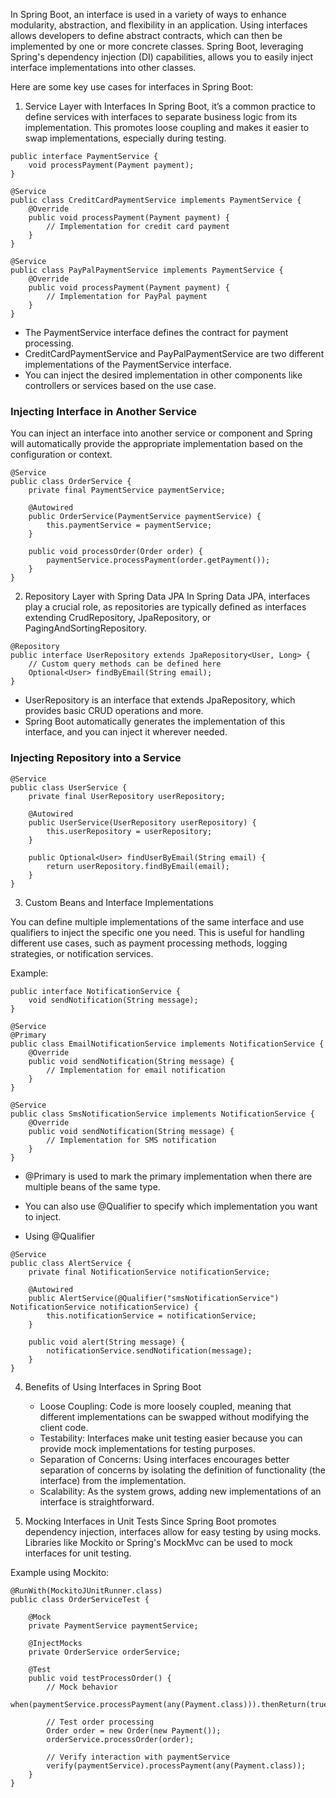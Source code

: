 
In Spring Boot, an interface is used in a variety of ways to enhance modularity, abstraction, and flexibility in an application. Using interfaces allows developers to define abstract contracts, which can then be implemented by one or more concrete classes. Spring Boot, leveraging Spring's dependency injection (DI) capabilities, allows you to easily inject interface implementations into other classes.

Here are some key use cases for interfaces in Spring Boot:

1. Service Layer with Interfaces
   In Spring Boot, it’s a common practice to define services with interfaces to separate business logic from its implementation. This promotes loose coupling and makes it easier to swap implementations, especially during testing.

```
public interface PaymentService {
    void processPayment(Payment payment);
}

@Service
public class CreditCardPaymentService implements PaymentService {
    @Override
    public void processPayment(Payment payment) {
        // Implementation for credit card payment
    }
}

@Service
public class PayPalPaymentService implements PaymentService {
    @Override
    public void processPayment(Payment payment) {
        // Implementation for PayPal payment
    }
}

```

 - The PaymentService interface defines the contract for payment processing.
 - CreditCardPaymentService and PayPalPaymentService are two different implementations of the PaymentService interface.
 - You can inject the desired implementation in other components like controllers or services based on the use case.

### Injecting Interface in Another Service
You can inject an interface into another service or component and Spring will automatically provide the appropriate implementation based on the configuration or context.

```
@Service
public class OrderService {
    private final PaymentService paymentService;

    @Autowired
    public OrderService(PaymentService paymentService) {
        this.paymentService = paymentService;
    }

    public void processOrder(Order order) {
        paymentService.processPayment(order.getPayment());
    }
}

```

2. Repository Layer with Spring Data JPA
   In Spring Data JPA, interfaces play a crucial role, as repositories are typically defined as interfaces extending CrudRepository, JpaRepository, or PagingAndSortingRepository.

```
@Repository
public interface UserRepository extends JpaRepository<User, Long> {
    // Custom query methods can be defined here
    Optional<User> findByEmail(String email);
}

```

 - UserRepository is an interface that extends JpaRepository, which provides basic CRUD operations and more.
 - Spring Boot automatically generates the implementation of this interface, and you can inject it wherever needed.

### Injecting Repository into a Service

```
@Service
public class UserService {
    private final UserRepository userRepository;

    @Autowired
    public UserService(UserRepository userRepository) {
        this.userRepository = userRepository;
    }

    public Optional<User> findUserByEmail(String email) {
        return userRepository.findByEmail(email);
    }
}

```

3. Custom Beans and Interface Implementations

You can define multiple implementations of the same interface and use qualifiers to inject the specific one you need. This is useful for handling different use cases, such as payment processing methods, logging strategies, or notification services.

Example:

```
public interface NotificationService {
    void sendNotification(String message);
}

@Service
@Primary
public class EmailNotificationService implements NotificationService {
    @Override
    public void sendNotification(String message) {
        // Implementation for email notification
    }
}

@Service
public class SmsNotificationService implements NotificationService {
    @Override
    public void sendNotification(String message) {
        // Implementation for SMS notification
    }
}

```

 - @Primary is used to mark the primary implementation when there are multiple beans of the same type.
 - You can also use @Qualifier to specify which implementation you want to inject.

 - Using @Qualifier

```
@Service
public class AlertService {
    private final NotificationService notificationService;

    @Autowired
    public AlertService(@Qualifier("smsNotificationService") NotificationService notificationService) {
        this.notificationService = notificationService;
    }

    public void alert(String message) {
        notificationService.sendNotification(message);
    }
}

```

4. Benefits of Using Interfaces in Spring Boot
   - Loose Coupling: Code is more loosely coupled, meaning that different implementations can be swapped without modifying the client code.
   - Testability: Interfaces make unit testing easier because you can provide mock implementations for testing purposes.
   - Separation of Concerns: Using interfaces encourages better separation of concerns by isolating the definition of functionality (the interface) from the implementation.
   - Scalability: As the system grows, adding new implementations of an interface is straightforward.

5. Mocking Interfaces in Unit Tests
   Since Spring Boot promotes dependency injection, interfaces allow for easy testing by using mocks. Libraries like Mockito or Spring's MockMvc can be used to mock interfaces for unit testing.

Example using Mockito:

```
@RunWith(MockitoJUnitRunner.class)
public class OrderServiceTest {

    @Mock
    private PaymentService paymentService;

    @InjectMocks
    private OrderService orderService;

    @Test
    public void testProcessOrder() {
        // Mock behavior
        when(paymentService.processPayment(any(Payment.class))).thenReturn(true);

        // Test order processing
        Order order = new Order(new Payment());
        orderService.processOrder(order);

        // Verify interaction with paymentService
        verify(paymentService).processPayment(any(Payment.class));
    }
}

```